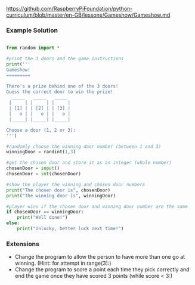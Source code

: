 https://github.com/RaspberryPiFoundation/python-curriculum/blob/master/en-GB/lessons/Gameshow/Gameshow.md

### Example Solution

```python

from random import *

#print the 3 doors and the game instructions
print('''
Gameshow!
=========

There's a prize behind one of the 3 doors!
Guess the correct door to win the prize!
  _____   _____   _____
 |     | |     | |     |
 | [1] | | [2] | | [3] |
 |   o | |   o | |   o |
 |_____| |_____| |_____|

Choose a door (1, 2 or 3):
''')

#randomly choose the winning door number (between 1 and 3)
winningDoor = randint(1,3)

#get the chosen door and store it as an integer (whole number)
chosenDoor = input()
chosenDoor = int(chosenDoor)

#show the player the winning and chosen door numbers
print("The chosen door is", chosenDoor)
print("The winning door is", winningDoor)

#player wins if the chosen door and winning door number are the same
if chosenDoor == winningDoor:
    print("Well done!")
else:
    print("Unlucky, better luck next time!")

```


### Extensions

* Change the program to allow the person to have more than one go at winning. (Hint: for attempt in range(3):)
* Change the program to score a point each time they pick correctly and end the game once they have scored 3 points (while score < 3:)
